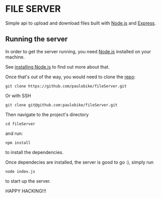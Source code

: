 # FILE SERVER
Simple api to upload and download files built with [Node.js](https://nodejs.org/en/) and [Express](https://expressjs.com/).


## Running the server
In order to get the server running, you need [Node.js](https://nodejs.org/en/) installed on your machine.

See [installing Node.js](https://nodejs.org/en/download/) to find out more about that.

Once that's out of the way, you would need to clone the [repo](https://github.com/paulobike/fileServer):

```
git clone https://github.com/paulobike/fileServer.git
```
Or with SSH

```
git clone git@github.com:paulobike/fileServer.git
```

Then navigate to the project's directory

```
cd fileServer
```

and run:

```
npm install
```

to install the dependencies.

Once dependecies are installed, the server is good to go :), simply run
```
node index.js
```
to start up the server.

HAPPY HACKING!!!